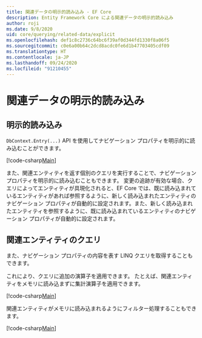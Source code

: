 ```yaml
---
title: 関連データの明示的読み込み - EF Core
description: Entity Framework Core による関連データの明示的読み込み
author: roji
ms.date: 9/8/2020
uid: core/querying/related-data/explicit
ms.openlocfilehash: def1c8c2736c64bc6f39af0d344fd1330f8a06f5
ms.sourcegitcommit: c0e6a00b64c2dcd8acdc0fe6d1b47703405cdf09
ms.translationtype: HT
ms.contentlocale: ja-JP
ms.lasthandoff: 09/24/2020
ms.locfileid: "91210455"
---
```

# <a name="explicit-loading-of-related-data"></a>関連データの明示的読み込み

## <a name="explicit-loading"></a>明示的読み込み

`DbContext.Entry(...)` API を使用してナビゲーション プロパティを明示的に読み込むことができます。

[!code-csharp[Main](../../../../samples/core/Querying/RelatedData/Sample.cs#Eager)]

また、関連エンティティを返す個別のクエリを実行することで、ナビゲーション プロパティを明示的に読み込むこともできます。 変更の追跡が有効な場合、クエリによってエンティティが具現化されると、EF Core では、既に読み込まれているエンティティがあれば参照するように、新しく読み込まれたエンティティのナビゲーション プロパティが自動的に設定されます。また、新しく読み込まれたエンティティを参照するように、既に読み込まれているエンティティのナビゲーション プロパティが自動的に設定されます。

## <a name="querying-related-entities"></a>関連エンティティのクエリ

また、ナビゲーション プロパティの内容を表す LINQ クエリを取得することもできます。

これにより、クエリに追加の演算子を適用できます。 たとえば、関連エンティティをメモリに読み込まずに集計演算子を適用できます。

[!code-csharp[Main](../../../../samples/core/Querying/RelatedData/Sample.cs#NavQueryAggregate)]

関連エンティティがメモリに読み込まれるようにフィルター処理することもできます。

[!code-csharp[Main](../../../../samples/core/Querying/RelatedData/Sample.cs#NavQueryFiltered)]
